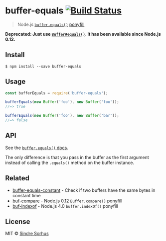 # buffer-equals [![Build Status](https://travis-ci.org/sindresorhus/buffer-equals.svg?branch=master)](https://travis-ci.org/sindresorhus/buffer-equals)

> Node.js [`buffer.equals()`](https://nodejs.org/api/buffer.html#buffer_buf_equals_otherbuffer) [ponyfill](https://ponyfill.com)

**Deprecated: Just use [`Buffer#equals()`](https://nodejs.org/api/buffer.html#buffer_buf_equals_otherbuffer). It has been available since Node.js 0.12.**


## Install

```
$ npm install --save buffer-equals
```


## Usage

```js
const bufferEquals = require('buffer-equals');

bufferEquals(new Buffer('foo'), new Buffer('foo'));
//=> true

bufferEquals(new Buffer('foo'), new Buffer('bar'));
//=> false
```


## API

See the [`buffer.equals()` docs](https://nodejs.org/api/buffer.html#buffer_buf_equals_otherbuffer).

The only difference is that you pass in the buffer as the first argument instead of calling the `.equals()` method on the buffer instance.


## Related

- [buffer-equals-constant](https://github.com/sindresorhus/buffer-equals-constant) - Check if two buffers have the same bytes in constant time
- [buf-compare](https://github.com/sindresorhus/buf-compare) - Node.js 0.12 `Buffer.compare()` ponyfill
- [buf-indexof](https://github.com/sindresorhus/buf-indexof) - Node.js 4.0 `buffer.indexOf()` ponyfill


## License

MIT © [Sindre Sorhus](https://sindresorhus.com)
